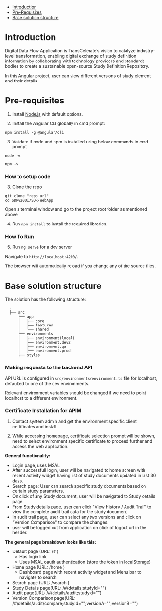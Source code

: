 - [Introduction](#introduction)
- [Pre-Requisites](#pre-requisites)
- [Base solution structure](#base-solution-structure)

# Introduction

Digital Data Flow Application is TransCelerate’s vision to catalyze industry-level transformation, enabling digital exchange of study definition information by collaborating with technology providers and standards bodies to create a sustainable open-source Study Definition Repository.

In this Angular project, user can view different versions of study element and their details

# Pre-requisites

1. Install [Node.js](https://nodejs.org) with default options.

2. Install the Angular CLI globally in cmd prompt:

```
npm install -g @angular/cli
```
3. Validate if node and npm is installed using below commands in cmd prompt
```
node -v
```
```
npm -v
```

### How to setup code

3. Clone the repo

```shell
git clone "repo_url"
cd SDR%20UI/SDR-WebApp
```
Open a terminal window and go to the project root folder as mentioned above.

4. Run `npm install` to install the required libraries.

### How To Run

5. Run `ng serve` for a dev server.

Navigate to `http://localhost:4200/`.

The browser will automatically reload if you change any of the source files.

# Base solution structure

The solution has the following structure:

```
  .
  ├── src
      ├── app
      │   ├── core
      │   ├── features
      │   └── shared
      ├── environments
      │   ├── environment(local)
      │   ├── environment.dev2
      │   ├── environment.qa
      │   ├── environment.prod
      ├── styles

```

### Making requests to the backend API

API URL is configured in `src/environments/environment.ts` file for localhost, defaulted to one of the dev environments.

Relevant environment variables should be changed if we need to point localhost to a different environment. 

### Certificate Installation for APIM
1. Contact system admin and get the environment specific client certificates and install.

2. While accessing homepage, certificate selection prompt will be shown, need to select environment specific certificate to proceed further and access the web application.

**General functionality:**

- Login page, uses MSAL
- After successfull login, user will be navigated to home screen with recent activity widget having list of study documents updated in last 30 days.
- Search page: User can search specific study documents based on certain study parameters.
- On click of any Study document, user will be navigated to Study details page.
- From Study details page, user  can click  "View History / Audit Trail" to view the complete audit trail data for the study document
- In audit trail page, user  can select any two versions and click on "Version Comparison" to compare the changes.
- user will be logged out from application on click of logout url in the header.


**The general page breakdown looks like this:**

- Default page (URL: /# )
  - Has login link
  - Uses MSAL oauth authentication (store the token in localStorage)
- Home page (URL: /home )
  - Dashboard page with recent activity widget and Menu bar to navigate to search
- Search page (URL: /search )
- Study Details page(URL: /#/details;studyId="")
- Audit page(URL: /#/details/audit;studyId="")
- Version Comparison page(URL: /#/details/audit/compare;studyId="";versionA="";versionB="")